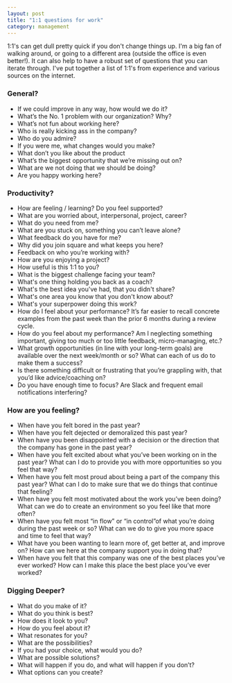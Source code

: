 ```yaml
---
layout: post
title: "1:1 questions for work"
category: management
---
```


1:1's can get dull pretty quick if you don't change things up. I'm a big fan of walking around, or going to a different area (outside the office is even better!). It can also help to have a robust set of questions that you can iterate through. I've put together a list of 1:1's from experience and various sources on the internet.

### General?
- If we could improve in any way, how would we do it?
- What’s the No. 1 problem with our organization? Why?
- What’s not fun about working here?
- Who is really kicking ass in the company? 
- Who do you admire?
- If you were me, what changes would you make?
- What don’t you like about the product
- What’s the biggest opportunity that we’re missing out on?
- What are we not doing that we should be doing?
- Are you happy working here?

### Productivity?
- How are feeling / learning? Do you feel supported?
- What are you worried about, interpersonal, project, career? 
- What do you need from me? 
- What are you stuck on, something you can’t leave alone? 
- What feedback do you have for me? 
- Why did you join square and what keeps you here? 
- Feedback on who you’re working with? 
- How are you enjoying a project? 
- How useful is this 1:1 to you? 
- What is the biggest challenge facing your team?
- What's one thing holding you back as a coach?
- What's the best idea you've had, that you didn't share?
- What's one area you know that you don't know about?
- What's your superpower doing this work?
- How do I feel about your performance? It’s far easier to recall concrete examples from the past week than the prior 6 months during a review cycle.
- How do you feel about my performance? Am I neglecting something important, giving too much or too little feedback, micro-managing, etc.?
- What growth opportunities (in line with your long-term goals) are available over the next week/month or so? What can each of us do to make them a success?
- Is there something difficult or frustrating that you’re grappling with, that you’d like advice/coaching on?
- Do you have enough time to focus? Are Slack and frequent email notifications interfering?

### How are you feeling?
- When have you felt bored in the past year?
- When have you felt dejected or demoralized this past year?
- When have you been disappointed with a decision or the direction that the company has gone in the past year?
- When have you felt excited about what you’ve been working on in the past year? What can I do to provide you with more opportunities so you feel that way?
- When have you felt most proud about being a part of the company this past year? What can I do to make sure that we do things that continue that feeling?
- When have you felt most motivated about the work you’ve been doing? What can we do to create an environment so you feel like that more often?
- When have you felt most “in flow” or “in control”of what you’re doing during the past week or so? What can we do to give you more space and time to feel that way?
- What have you been wanting to learn more of, get better at, and improve on? How can we here at the company support you in doing that?
- When have you felt that this company was one of the best places you’ve ever worked? How can I make this place the best place you’ve ever worked?

### Digging Deeper?
- What do you make of it?
- What do you think is best?
- How does it look to you?
- How do you feel about it?
- What resonates for you?
- What are the possibilities?					
- If you had your choice, what would you do?	
- What are possible solutions?
- What will happen if you do, and what will happen if you don’t?	
- What options can you create? 

